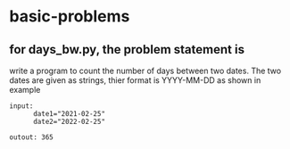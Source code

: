# basic-problems

## for days_bw.py, the problem statement is
write a program to count the number of days between two dates. The two dates are given as strings, thier format is YYYY-MM-DD as shown in example

```
input:
      date1="2021-02-25"
      date2="2022-02-25"
      
outout: 365
```
